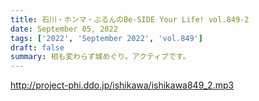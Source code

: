 ```yaml
---
title: 石川・ホンマ・ぶるんのBe-SIDE Your Life! vol.849-2
date: September 05, 2022
tags: ['2022', 'September 2022', 'vol.849']
draft: false
summary: 相も変わらず城めぐり。アクティブです。
---
```


http://project-phi.ddo.jp/ishikawa/ishikawa849_2.mp3

